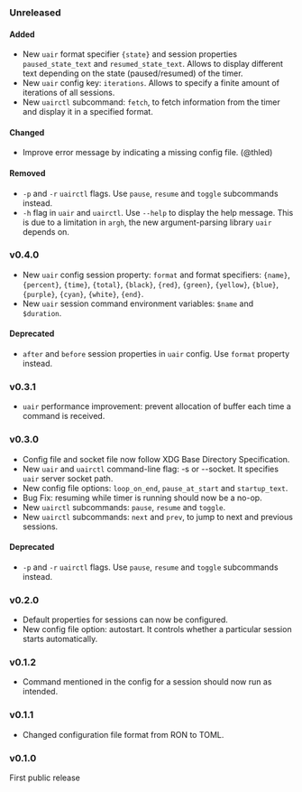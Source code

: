 ### Unreleased

#### Added

- New `uair` format specifier `{state}` and session properties `paused_state_text` and `resumed_state_text`. Allows to display different text depending on the state (paused/resumed) of the timer.
- New `uair` config key: `iterations`. Allows to specify a finite amount of iterations of all sessions.
- New `uairctl` subcommand: `fetch`, to fetch information from the timer and display it in a specified format.

#### Changed

- Improve error message by indicating a missing config file. (@thled)

#### Removed

- `-p` and `-r` `uairctl` flags. Use `pause`, `resume` and `toggle` subcommands instead.
- `-h` flag in `uair` and `uairctl`. Use `--help` to display the help message. This is due to a limitation in `argh`, the new argument-parsing library `uair` depends on.

### v0.4.0

- New `uair` config session property: `format` and format specifiers: `{name}`, `{percent}`, `{time}`, `{total}`, `{black}`, `{red}`, `{green}`, `{yellow}`, `{blue}`, `{purple}`, `{cyan}`, `{white}`, `{end}`.
- New `uair` session command environment variables: `$name` and `$duration`.

#### Deprecated

- `after` and `before` session properties in `uair` config. Use `format` property instead.

### v0.3.1

- `uair` performance improvement: prevent allocation of buffer each time a command is received.

### v0.3.0

- Config file and socket file now follow XDG Base Directory Specification.
- New `uair` and `uairctl` command-line flag: -s or --socket. It specifies `uair` server socket path.
- New config file options: `loop_on_end`, `pause_at_start` and `startup_text`.
- Bug Fix: resuming while timer is running should now be a no-op.
- New `uairctl` subcommands: `pause`, `resume` and `toggle`.
- New `uairctl` subcommands: `next` and `prev`, to jump to next and previous sessions.

#### Deprecated

- `-p` and `-r` `uairctl` flags. Use `pause`, `resume` and `toggle` subcommands instead.

### v0.2.0

- Default properties for sessions can now be configured.
- New config file option: autostart. It controls whether a particular session starts automatically.

### v0.1.2

- Command mentioned in the config for a session should now run as intended.

### v0.1.1

- Changed configuration file format from RON to TOML.

### v0.1.0

First public release
